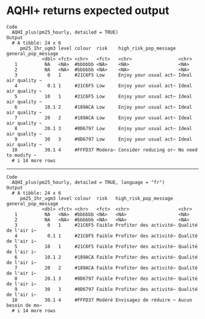 # AQHI+ returns expected output

    Code
      AQHI_plus(pm25_hourly, detailed = TRUE)
    Output
      # A tibble: 24 x 6
         pm25_1hr_ugm3 level colour  risk    high_risk_pop_message general_pop_message
                 <dbl> <fct> <chr>   <fct>   <chr>                 <chr>              
       1          NA   <NA>  #bbbbbb <NA>    <NA>                  <NA>               
       2          NA   <NA>  #bbbbbb <NA>    <NA>                  <NA>               
       3           0   1     #21C6F5 Low     Enjoy your usual act~ Ideal air quality ~
       4           0.1 1     #21C6F5 Low     Enjoy your usual act~ Ideal air quality ~
       5          10   1     #21C6F5 Low     Enjoy your usual act~ Ideal air quality ~
       6          10.1 2     #189ACA Low     Enjoy your usual act~ Ideal air quality ~
       7          20   2     #189ACA Low     Enjoy your usual act~ Ideal air quality ~
       8          20.1 3     #0D6797 Low     Enjoy your usual act~ Ideal air quality ~
       9          30   3     #0D6797 Low     Enjoy your usual act~ Ideal air quality ~
      10          30.1 4     #FFFD37 Modera~ Consider reducing or~ No need to modify ~
      # i 14 more rows

---

    Code
      AQHI_plus(pm25_hourly, detailed = TRUE, language = "fr")
    Output
      # A tibble: 24 x 6
         pm25_1hr_ugm3 level colour  risk   high_risk_pop_message  general_pop_message
                 <dbl> <fct> <chr>   <fct>  <chr>                  <chr>              
       1          NA   <NA>  #bbbbbb <NA>   <NA>                   <NA>               
       2          NA   <NA>  #bbbbbb <NA>   <NA>                   <NA>               
       3           0   1     #21C6F5 Faible Profiter des activité~ Qualité de l'air i~
       4           0.1 1     #21C6F5 Faible Profiter des activité~ Qualité de l'air i~
       5          10   1     #21C6F5 Faible Profiter des activité~ Qualité de l'air i~
       6          10.1 2     #189ACA Faible Profiter des activité~ Qualité de l'air i~
       7          20   2     #189ACA Faible Profiter des activité~ Qualité de l'air i~
       8          20.1 3     #0D6797 Faible Profiter des activité~ Qualité de l'air i~
       9          30   3     #0D6797 Faible Profiter des activité~ Qualité de l'air i~
      10          30.1 4     #FFFD37 Modéré Envisagez de réduire ~ Aucun besoin de mo~
      # i 14 more rows

